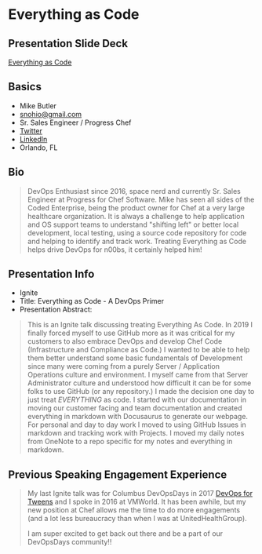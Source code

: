 # Everything as Code

## Presentation Slide Deck

[Everything as Code](eac.html)

## Basics

- Mike Butler
- snohio@gmail.com
- Sr. Sales Engineer / Progress Chef
- [Twitter](https://twitter.com/snohio)
- [LinkedIn](https://www.linkedin.com/in/mike-butler-6401634/)
- Orlando, FL

## Bio

> DevOps Enthusiast since 2016, space nerd and currently Sr. Sales Engineer at Progress for Chef Software. Mike has seen all sides of the Coded Enterprise, being the product owner for Chef at a very large healthcare organization.  It is always a challenge to help application and OS support teams to understand "shifting left" or better local development, local testing, using a source code repository for code and helping to identify and track work. Treating Everything as Code helps drive DevOps for n00bs, it certainly helped him!

## Presentation Info

- Ignite
- Title: Everything as Code - A DevOps Primer
- Presentation Abstract:

> This is an Ignite talk discussing treating Everything As Code.  In 2019 I finally forced myself to use GitHub more as it was critical for my customers to also embrace DevOps and develop Chef Code (Infrastructure and Compliance as Code.) I wanted to be able to help them better understand some basic fundamentals of Development since many were coming from a purely Server / Application Operations culture and environment. I myself came from that Server Administrator culture and understood how difficult it can be for some folks to use GitHub (or any repository.) I made the decision one day to just treat _EVERYTHING_ as code. I started with our documentation in moving our customer facing and team documentation and created everything in markdown with Docusaurus to generate our webpage. For personal and day to day work I moved to using GitHub Issues in markdown and tracking work with Projects. I moved my daily notes from OneNote to a repo specific for my notes and everything in markdown.

## Previous Speaking Engagement Experience

>My last Ignite talk was for Columbus DevOpsDays in 2017 [DevOps for Tweens](https://www.youtube.com/watch?v=U2-PzeiQEaE&t=1s) and I spoke in 2016 at VMWorld. It has been awhile, but my new position at Chef allows me the time to do more engagements (and a lot less bureaucracy than when I was at UnitedHealthGroup).
>
>I am super excited to get back out there and be a part of our DevOpsDays community!!
